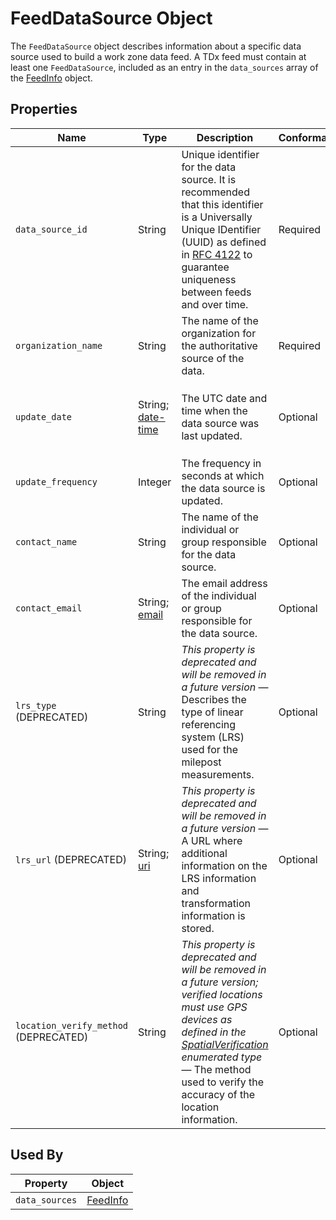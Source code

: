 # FeedDataSource Object
The `FeedDataSource` object describes information about a specific data source used to build a work zone data feed. A TDx feed must contain at least one `FeedDataSource`, included as an entry in the `data_sources` array of the [FeedInfo](/spec-content/objects/FeedInfo.md) object.

## Properties
Name | Type | Description | Conformance | Notes
--- | --- | --- | --- | ---
`data_source_id` | String | Unique identifier for the data source. It is recommended that this identifier is a Universally Unique IDentifier (UUID) as defined in [RFC 4122](https://datatracker.ietf.org/doc/html/rfc4122) to guarantee uniqueness between feeds and over time. | Required | Linked to a road event by the `data_source_id` property on the road event's [core details](/spec-content/objects/RoadEventCoreDetails.md) or a field device by the `data_source_id` property on the device's [core details](/spec-content/objects/FieldDeviceCoreDetails.md). <br />Please see [Business Rule](/Creating_a_TDx_Feed.md#business-rules) #4.
`organization_name` | String | The name of the organization for the authoritative source of the data. | Required | Example: County DOT
`update_date` | String; [date-time](https://tools.ietf.org/html/draft-handrews-json-schema-validation-01#section-7.3.1) | The UTC date and time when the data source was last updated. | Optional | All date-time formats shall follow [RFC 3339 Section 5.6](https://tools.ietf.org/html/rfc3339#section-5.6). Example: `2016-11-03T19:37:00Z`<br />Please see [Business Rule](/Creating_a_TDx_Feed.md#business-rules) #5.
`update_frequency` | Integer | The frequency in seconds at which the data source is updated. | Optional |
`contact_name` | String | The name of the individual or group responsible for the data source. | Optional | Example: `Jo Help`
`contact_email` | String; [email](https://tools.ietf.org/html/draft-handrews-json-schema-validation-01#section-7.3.2) | The email address of the individual or group responsible for the data source. | Optional |
`lrs_type` (DEPRECATED) | String | *This property is deprecated and will be removed in a future version* — Describes the type of linear referencing system (LRS) used for the milepost measurements. | Optional | Example: `Use of milemarkers posted by the roadways. These are registered to a dynamic segmentation of statewide LRS basemap.`
`lrs_url` (DEPRECATED) | String; [uri](https://tools.ietf.org/html/draft-handrews-json-schema-validation-01#section-7.3.5) | *This property is deprecated and will be removed in a future version* — A URL where additional information on the LRS information and transformation information is stored. | Optional | Example `https://aaa.bbb.com/lrs`
`location_verify_method` (DEPRECATED) | String | *This property is deprecated and will be removed in a future version; verified locations must use GPS devices as defined in the [SpatialVerification](/spec-content/enumerated-types/SpatialVerification.md) enumerated type* — The method used to verify the accuracy of the location information. | Optional | Example: `Survey accurate GPS equipment accurate to 0.1 cm`

## Used By
Property | Object
--- | --- 
`data_sources` | [FeedInfo](/spec-content/objects/FeedInfo.md)
